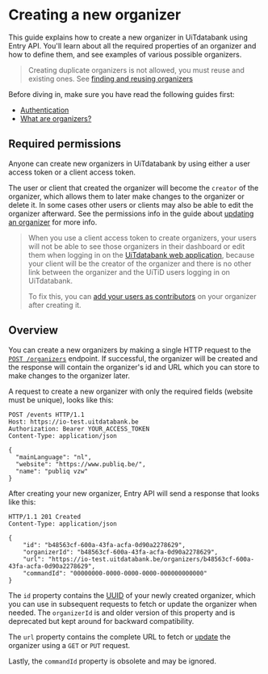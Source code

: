 # Creating a new organizer

This guide explains how to create a new organizer in UiTdatabank using Entry API. You'll learn about all the required properties of an organizer and how to define them, and see examples of various possible organizers.

<!-- theme: warning -->

> Creating duplicate organizers is not allowed, you must reuse and existing ones. See [finding and reusing organizers](./finding-and-reusing-organizers.md)

Before diving in, make sure you have read the following guides first:

* [Authentication](../authentication.md)
* [What are organizers?](introduction.md)

## Required permissions

Anyone can create new organizers in UiTdatabank by using either a user access token or a client access token.

The user or client that created the organizer will become the `creator` of the organizer, which allows them to later make changes to the organizer or delete it. In some cases other users or clients may also be able to edit the organizer afterward. See the permissions info in the guide about [updating an organizer](./update.md) for more info.

<!-- theme: warning -->

> When you use a client access token to create organizers, your users will not be able to see those organizers in their dashboard or edit them when logging in on the [UiTdatabank web application](https://uitdatabank.be), because your client will be the creator of the organizer and there is no other link between the organizer and the UiTiD users logging in on UiTdatabank.
>
> To fix this, you can [add your users as contributors](../shared/contributors.md) on your organizer after creating it.

## Overview

You can create a new organizers by making a single HTTP request to the [`POST /organizers`](/reference/entry.json/paths/~1organizers/post) endpoint. If successful, the organizer will be created and the response will contain the organizer's id and URL which you can store to make changes to the organizer later.

A request to create a new organizer with only the required fields (website must be unique), looks like this:

```http
POST /events HTTP/1.1
Host: https://io-test.uitdatabank.be
Authorization: Bearer YOUR_ACCESS_TOKEN
Content-Type: application/json

{
  "mainLanguage": "nl",
  "website": "https://www.publiq.be/",
  "name": "publiq vzw"
}
```

After creating your new organizer, Entry API will send a response that looks like this:

```http
HTTP/1.1 201 Created
Content-Type: application/json

{
    "id": "b48563cf-600a-43fa-acfa-0d90a2278629",
    "organizerId": "b48563cf-600a-43fa-acfa-0d90a2278629",
    "url": "https://io-test.uitdatabank.be/organizers/b48563cf-600a-43fa-acfa-0d90a2278629",
    "commandId": "00000000-0000-0000-0000-000000000000"
}
```

The `id` property contains the [UUID](https://nl.wikipedia.org/wiki/Universally_unique_identifier) of your newly created organizer, which you can use in subsequent requests to fetch or update the organizer when needed. The `organizerId` is and older version of this property and is deprecated but kept around for backward compatibility.

The `url` property contains the complete URL to fetch or [update](update.md) the organizer using a `GET` or `PUT` request.

Lastly, the `commandId` property is obsolete and may be ignored.


<!--
  @todo
  - Mention that you must always reuse an existing organizer when possible and link to that guide.
  - Focus on creating a simple organizer with just the required properties here.
  - Explain that you can also supply optional properties and give examples
  - Link to some other guides as next steps (for example "Updating an organizer", ...)
-->
